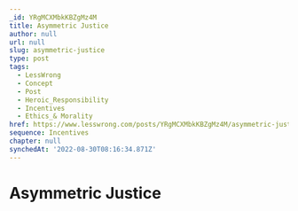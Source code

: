 ```yaml
---
_id: YRgMCXMbkKBZgMz4M
title: Asymmetric Justice
author: null
url: null
slug: asymmetric-justice
type: post
tags:
  - LessWrong
  - Concept
  - Post
  - Heroic_Responsibility
  - Incentives
  - Ethics_& Morality
href: https://www.lesswrong.com/posts/YRgMCXMbkKBZgMz4M/asymmetric-justice
sequence: Incentives
chapter: null
synchedAt: '2022-08-30T08:16:34.871Z'
---
```


# Asymmetric Justice
